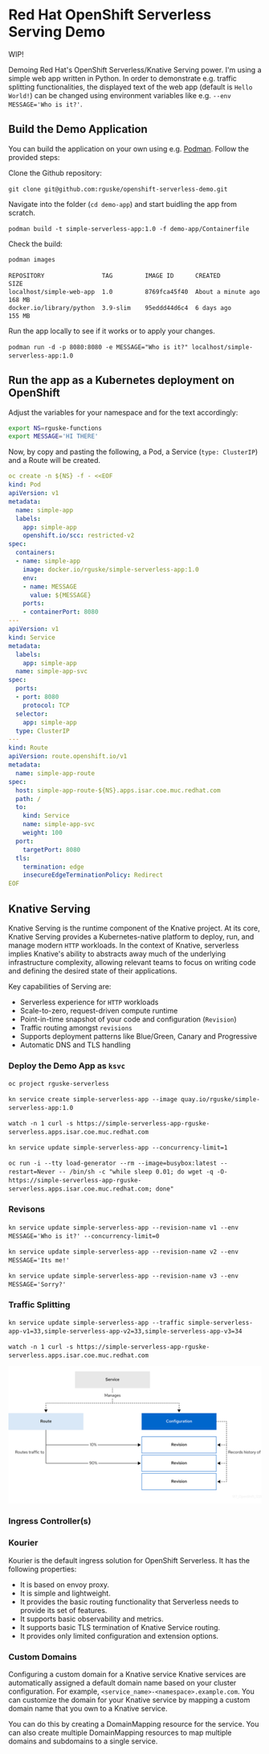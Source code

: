 # Red Hat OpenShift Serverless Serving Demo

WIP!

Demoing Red Hat's OpenShift Serverless/Knative Serving power. I'm using a simple web app written in Python. In order to demonstrate e.g. traffic splitting functionalities, the displayed text of the web app (default is `Hello World!`) can be changed using environment variables like e.g. `--env MESSAGE='Who is it?'`.

## Build the Demo Application

You can build the application on your own using e.g. [Podman](https://podman.io/). Follow the provided steps:

Clone the Github repository:

`git clone git@github.com:rguske/openshift-serverless-demo.git`

Navigate into the folder (`cd demo-app`) and start buidling the app from scratch.

`podman build -t simple-serverless-app:1.0 -f demo-app/Containerfile`

Check the build:

```code
podman images

REPOSITORY                TAG         IMAGE ID      CREATED             SIZE
localhost/simple-web-app  1.0         8769fca45f40  About a minute ago  168 MB
docker.io/library/python  3.9-slim    95eddd44d6c4  6 days ago          155 MB
```

Run the app locally to see if it works or to apply your changes.

`podman run -d -p 8080:8080 -e MESSAGE="Who is it?" localhost/simple-serverless-app:1.0`

## Run the app as a Kubernetes deployment on OpenShift

Adjust the variables for your namespace and for the text accordingly:

```bash
export NS=rguske-functions
export MESSAGE='HI THERE'
```

Now, by copy and pasting the following, a Pod, a Service (`type: ClusterIP`) and a Route will be created.

```yaml
oc create -n ${NS} -f - <<EOF
kind: Pod
apiVersion: v1
metadata:
  name: simple-app
  labels:
    app: simple-app
    openshift.io/scc: restricted-v2
spec:
  containers:
  - name: simple-app
    image: docker.io/rguske/simple-serverless-app:1.0
    env:
    - name: MESSAGE
      value: ${MESSAGE}
    ports:
    - containerPort: 8080
---
apiVersion: v1
kind: Service
metadata:
  labels:
    app: simple-app
  name: simple-app-svc
spec:
  ports:
  - port: 8080
    protocol: TCP
  selector:
    app: simple-app
  type: ClusterIP
---
kind: Route
apiVersion: route.openshift.io/v1
metadata:
  name: simple-app-route
spec:
  host: simple-app-route-${NS}.apps.isar.coe.muc.redhat.com
  path: /
  to:
    kind: Service
    name: simple-app-svc
    weight: 100
  port:
    targetPort: 8080
  tls:
    termination: edge
    insecureEdgeTerminationPolicy: Redirect
EOF
```

## Knative Serving

Knative Serving is the runtime component of the Knative project. At its core, Knative Serving provides a Kubernetes-native platform to deploy, run, and manage modern `HTTP` workloads. In the context of Knative, serverless implies Knative's ability to abstracts away much of the underlying infrastructure complexity, allowing relevant teams to focus on writing code and defining the desired state of their  applications.

Key capabilities of Serving are:

- Serverless experience for `HTTP` workloads
- Scale-to-zero, request-driven compute runtime
- Point-in-time snapshot of your code and configuration (`Revision`)
- Traffic routing amongst `revisions`
- Supports deployment patterns like Blue/Green, Canary and Progressive
- Automatic DNS and TLS handling

### Deploy the Demo App as `ksvc`

`oc project rguske-serverless`

`kn service create simple-serverless-app --image quay.io/rguske/simple-serverless-app:1.0`

`watch -n 1 curl -s https://simple-serverless-app-rguske-serverless.apps.isar.coe.muc.redhat.com`

`kn service update simple-serverless-app --concurrency-limit=1`

`oc run -i --tty load-generator --rm --image=busybox:latest --restart=Never -- /bin/sh -c "while sleep 0.01; do wget -q -O- https://simple-serverless-app-rguske-serverless.apps.isar.coe.muc.redhat.com; done"`

### Revisons

`kn service update simple-serverless-app --revision-name v1 --env MESSAGE='Who is it?' --concurrency-limit=0`

`kn service update simple-serverless-app --revision-name v2 --env MESSAGE='Its me!'`

`kn service update simple-serverless-app --revision-name v3 --env MESSAGE='Sorry?'`

### Traffic Splitting

`kn service update simple-serverless-app --traffic simple-serverless-app-v1=33,simple-serverless-app-v2=33,simple-serverless-app-v3=34`

`watch -n 1 curl -s https://simple-serverless-app-rguske-serverless.apps.isar.coe.muc.redhat.com`

![Traffic splitting for two revisions](assets/traffic.jpg)

### Ingress Controller(s)

### Kourier

Kourier is the default ingress solution for OpenShift Serverless. It has the following properties:

- It is based on envoy proxy.
- It is simple and lightweight.
- It provides the basic routing functionality that Serverless needs to provide its set of features.
- It supports basic observability and metrics.
- It supports basic TLS termination of Knative Service routing.
- It provides only limited configuration and extension options.

### Custom Domains

Configuring a custom domain for a Knative service
Knative services are automatically assigned a default domain name based on your cluster configuration. For example, `<service_name>-<namespace>.example.com`. You can customize the domain for your Knative service by mapping a custom domain name that you own to a Knative service.

You can do this by creating a DomainMapping resource for the service. You can also create multiple DomainMapping resources to map multiple domains and subdomains to a single service.
